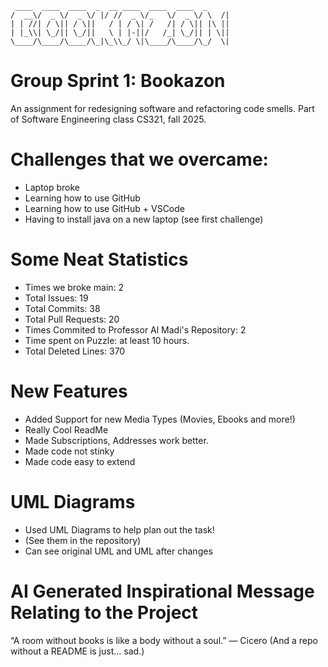 ```
 ____  ____  ____  _  __ ____  ____  ____  _     
/  __\/  _ \/  _ \/ |/ //  _ \/_   \/  _ \/ \  /|
| | //| / \|| / \||   / | / \| /   /| / \|| |\ ||
| |_\\| \_/|| \_/||   \ | |-||/   /_| \_/|| | \||
\____/\____/\____/\_|\_\\_/ \|\____/\____/\_/  \|
```
                                                 

# Group Sprint 1: Bookazon
An assignment for redesigning software and refactoring code smells.  Part of Software Engineering class CS321, fall 2025.

# Challenges that we overcame:
- Laptop broke
- Learning how to use GitHub
- Learning how to use GitHub + VSCode
- Having to install java on a new laptop (see first challenge)

# Some Neat Statistics
- Times we broke main: 2
- Total Issues: 19
- Total Commits: 38
- Total Pull Requests: 20
- Times Commited to Professor Al Madi's Repository: 2
- Time spent on Puzzle: at least 10 hours.
- Total Deleted Lines: 370

# New Features
- Added Support for new Media Types (Movies, Ebooks and more!)
- Really Cool ReadMe
- Made Subscriptions, Addresses work better.
- Made code not stinky
- Made code easy to extend

# UML Diagrams
- Used UML Diagrams to help plan out the task!
- (See them in the repository)
- Can see original UML and UML after changes

# AI Generated Inspirational Message Relating to the Project
“A room without books is like a body without a soul.” — Cicero
(And a repo without a README is just… sad.)
